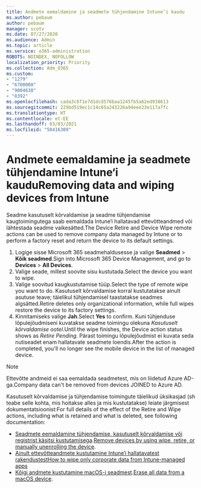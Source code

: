 ```yaml
---
title: Andmete eemaldamine ja seadmete tühjendamine Intune‘i kaudu
ms.author: pebaum
author: pebaum
manager: scotv
ms.date: 07/27/2020
ms.audience: Admin
ms.topic: article
ms.service: o365-administration
ROBOTS: NOINDEX, NOFOLLOW
localization_priority: Priority
ms.collection: Adm_O365
ms.custom:
- "1279"
- "6700008"
- "9004638"
- "8392"
ms.openlocfilehash: cada3c6f1e7d1dcd576baa1245fb5a62ed938613
ms.sourcegitcommit: 229bd519ec1c14c65a243226a94eee23e117a7fc
ms.translationtype: HT
ms.contentlocale: et-EE
ms.lasthandoff: 03/03/2021
ms.locfileid: "50416309"
---
```

# <a name="removing-data-and-wiping-devices-from-intune"></a><span data-ttu-id="48b4d-102">Andmete eemaldamine ja seadmete tühjendamine Intune‘i kaudu</span><span class="sxs-lookup"><span data-stu-id="48b4d-102">Removing data and wiping devices from Intune</span></span>

<span data-ttu-id="48b4d-103">Seadme kasutuselt kõrvaldamise ja seadme tühjendamise kaugtoimingutega saab eemaldada Intune‘i hallatavad ettevõtteandmed või lähtestada seadme vaikesätted.</span><span class="sxs-lookup"><span data-stu-id="48b4d-103">The Device Retire and Device Wipe remote actions can be used to remove company data managed by Intune or to perform a factory reset and return the device to its default settings.</span></span>

1. <span data-ttu-id="48b4d-104">Logige sisse Microsoft 365 seadmehaldusesse ja valige **Seadmed** > **Kõik seadmed**.</span><span class="sxs-lookup"><span data-stu-id="48b4d-104">Sign into Microsoft 365 Device Management, and go to **Devices** > **All Devices**.</span></span>
2. <span data-ttu-id="48b4d-105">Valige seade, millest soovite sisu kustutada.</span><span class="sxs-lookup"><span data-stu-id="48b4d-105">Select the device you want to wipe.</span></span>
3. <span data-ttu-id="48b4d-106">Valige soovitud kaugkustutamise tüüp.</span><span class="sxs-lookup"><span data-stu-id="48b4d-106">Select the type of remote wipe you want to do.</span></span> <span data-ttu-id="48b4d-107">Kasutuselt kõrvaldamise korral kustutatakse ainult asutuse teave; täielikul tühjendamisel taastatakse seadmes algsätted.</span><span class="sxs-lookup"><span data-stu-id="48b4d-107">Retire deletes only organizational information, while full wipes restore the device to its factory settings.</span></span>
4. <span data-ttu-id="48b4d-108">Kinnitamiseks valige **Jah**.</span><span class="sxs-lookup"><span data-stu-id="48b4d-108">Select **Yes** to confirm.</span></span> <span data-ttu-id="48b4d-109">Kuni tühjenduse lõpulejõudmiseni kuvatakse seadme toimingu olekuna *Kasutuselt kõrvaldamise ootel*.</span><span class="sxs-lookup"><span data-stu-id="48b4d-109">Until the wipe finishes, the Device action status shows as *Retire Pending*.</span></span>
    <span data-ttu-id="48b4d-110">Pärast toimingu lõpulejõudmist ei kuvata seda nutiseadet enam hallatavate seadmete loendis.</span><span class="sxs-lookup"><span data-stu-id="48b4d-110">After the action is completed, you'll no longer see the mobile device in the list of managed device.</span></span>

> [!NOTE]
> <span data-ttu-id="48b4d-111">Ettevõtte andmeid ei saa eemaldada seadmetest, mis on liidetud Azure AD-ga.</span><span class="sxs-lookup"><span data-stu-id="48b4d-111">Company data can't be removed from devices JOINED to Azure AD.</span></span> 

<span data-ttu-id="48b4d-112">Kasutuselt kõrvaldamise ja tühjendamise toimingute täielikud üksikasjad (sh teabe selle kohta, mis hoitakse alles ja mis kustutatakse) leiate järgmisest dokumentatsioonist:</span><span class="sxs-lookup"><span data-stu-id="48b4d-112">For full details of the effect of the Retire and Wipe actions, including what is retained and what is deleted, see following documentation:</span></span>

- <span data-ttu-id="48b4d-113">[Seadmete eemaldamine tühjendamise, kasutuselt kõrvaldamise või registrist käsitsi kustutamisega](https://docs.microsoft.com/mem/intune/remote-actions/devices-wipe).</span><span class="sxs-lookup"><span data-stu-id="48b4d-113">[Remove devices by using wipe, retire, or manually unenrolling the device](https://docs.microsoft.com/mem/intune/remote-actions/devices-wipe).</span></span>
- [<span data-ttu-id="48b4d-114">Ainult ettevõtteandmete kustutamine Intune‘i hallatavatest rakendustest</span><span class="sxs-lookup"><span data-stu-id="48b4d-114">How to wipe only corporate data from Intune-managed apps</span></span>](https://docs.microsoft.com/mem/intune/apps/apps-selective-wipe)
- <span data-ttu-id="48b4d-115">[Kõigi andmete kustutamine macOS-i seadmest](https://docs.microsoft.com/mem/intune/remote-actions/device-erase).</span><span class="sxs-lookup"><span data-stu-id="48b4d-115">[Erase all data from a macOS device](https://docs.microsoft.com/mem/intune/remote-actions/device-erase).</span></span>